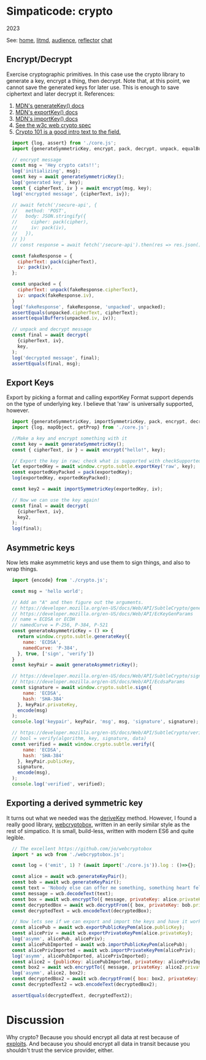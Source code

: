 # Simpaticode: crypto
2023

See:
[home](/),
[litmd](/lit.md),
[audience](/audience.md),
[reflector](/reflector.md)
[chat](/chat.md)

<!-- div class="makeItStop"></div-->

## Encrypt/Decrypt

Exercise cryptographic primitives.
In this case use the crypto library to generate a key, encrypt a thing, then decrypt.
Note that, at this point, we cannot save the generated keys for later use.
This is enough to save ciphertext and later decrypt it.
References:

  1. [MDN's generateKey() docs](https://developer.mozilla.org/en-US/docs/Web/API/SubtleCrypto/generateKey)
  1. [MDN's exportKey() docs](https://developer.mozilla.org/en-US/docs/Web/API/SubtleCrypto/exportKey)
  1. [MDN's importKey() docs](https://developer.mozilla.org/en-US/docs/Web/API/SubtleCrypto/importKey)
  1. [See the w3c web crypto spec](https://w3c.github.io/webcrypto/#dfn-SubtleCrypto-method-generateKey)
  1. [Crypto 101 is a good intro text to the field.](https://www.crypto101.io/)



```js
  import {log, assert} from './core.js';
  import {generateSymmetricKey, encrypt, pack, decrypt, unpack, equalBuffers} from './crypto.js';

  // encrypt message
  const msg = 'Hey crypto cats!!';
  log('initializing', msg);
  const key = await generateSymmetricKey();
  log('generated key', key);
  const { cipherText, iv } = await encrypt(msg, key);
  log('encrypted message', {cipherText, iv});

  // await fetch('/secure-api', {
  //   method: 'POST',
  //   body: JSON.stringify({
  //     cipher: pack(cipher),
  //     iv: pack(iv),
  //   }),
  // })
  // const response = await fetch('/secure-api').then(res => res.json())

  const fakeResponse = {
    cipherText: pack(cipherText),
    iv: pack(iv),
  };

  const unpacked = {
    cipherText: unpack(fakeResponse.cipherText),
    iv: unpack(fakeResponse.iv),
  }
  log('fakeResponse', fakeResponse, 'unpacked', unpacked);
  assertEquals(unpacked.cipherText, cipherText);
  assert(equalBuffers(unpacked.iv, iv));

  // unpack and decrypt message
  const final = await decrypt(
    {cipherText, iv},
    key,
  );
  log('decrypted message', final);
  assertEquals(final, msg);
```

## Export Keys
Export by picking a format and calling exportKey
Format support depends on the type of underlying key.
I believe that 'raw' is universally supported, however.


```js
  import {generateSymmetricKey, importSymmetricKey, pack, encrypt, decrypt} from './crypto.js';
  import {log, mapObject, getProp} from './core.js';

  //Make a key and encrypt something with it
  const key = await generateSymmetricKey();
  const { cipherText, iv } = await encrypt("hello!", key);

  // Export the key in raw; check what is supported with checkSupportedKeyExportFormats()
  let exportedKey = await window.crypto.subtle.exportKey('raw', key);
  const exportedKeyPacked = pack(exportedKey);
  log(exportedKey, exportedKeyPacked);

  const key2 = await importSymmetricKey(exportedKey, iv);

  // Now we can use the key again!
  const final = await decrypt(
    {cipherText, iv},
    key2,
  );
  log(final);
````

## Asymmetric keys
Now lets make asymmetric keys and use them to sign things, and also to wrap things.

```js
  import {encode} from './crypto.js';

  const msg = 'hello world';

  // Add an "A" and then figure out the arguments.
  // https://developer.mozilla.org/en-US/docs/Web/API/SubtleCrypto/generateKey
  // https://developer.mozilla.org/en-US/docs/Web/API/EcKeyGenParams
  // name = ECDSA or ECDH
  // namedCurve = P-256, P-384, P-521
  const generateAsymmetricKey = () => {
    return window.crypto.subtle.generateKey({
      name: 'ECDSA',
      namedCurve: 'P-384',
    }, true, ['sign', 'verify'])
  }
  const keyPair = await generateAsymmetricKey();

  // https://developer.mozilla.org/en-US/docs/Web/API/SubtleCrypto/sign
  // https://developer.mozilla.org/en-US/docs/Web/API/EcdsaParams
  const signature = await window.crypto.subtle.sign({
      name: 'ECDSA',
      hash: 'SHA-384'
    }, keyPair.privateKey,
    encode(msg)
  );
  console.log('keypair', keyPair, 'msg', msg, 'signature', signature);

  // https://developer.mozilla.org/en-US/docs/Web/API/SubtleCrypto/verify
  // bool = verify(algorithm, key, signature, data)
  const verified = await window.crypto.subtle.verify({
      name: 'ECDSA',
      hash: 'SHA-384'
    }, keyPair.publicKey,
    signature,
    encode(msg),
  );
  console.log('verified', verified);
```

## Exporting a derived symmetric key
It turns out what we needed was the <a href="https://developer.mozilla.org/en-US/docs/Web/API/SubtleCrypto/deriveKey">deriveKey</a> method.
However, I found a really good library, <a href="https://github.com/jo/webcryptobox">webcryptobox</a>, written in an eerily similar style as the rest of simpatico.
It is small, build-less, written with modern ES6 and quite legible.

```js
  // The excellent https://github.com/jo/webcryptobox
  import * as wcb from './webcryptobox.js';

  const log = ('emit', 1) ? (await import('./core.js')).log : ()=>{};

  const alice = await wcb.generateKeyPair();
  const bob = await wcb.generateKeyPair();
  const text = 'Nobody else can offer me something, something heart felt like you did it.';
  const message = wcb.decodeText(text);
  const box = await wcb.encryptTo({ message, privateKey: alice.privateKey, publicKey: bob.publicKey });
  const decryptedBox = await wcb.decryptFrom({ box, privateKey: bob.privateKey, publicKey: alice.publicKey });
  const decryptedText = wcb.encodeText(decryptedBox);

  // Now lets see if we can export and import the keys and have it work the same way
  const alicePub = await wcb.exportPublicKeyPem(alice.publicKey);
  const alicePriv = await wcb.exportPrivateKeyPem(alice.privateKey);
  log('asymm', alicePub, alicePriv);
  const alicePubImported = await wcb.importPublicKeyPem(alicePub);
  const alicePrivImported = await wcb.importPrivateKeyPem(alicePriv);
  log('asymm', alicePubImported, alicePrivImported);
  const alice2 = {publicKey: alicePubImported, privateKey: alicePrivImported};
  const box2 = await wcb.encryptTo({ message, privateKey: alice2.privateKey, publicKey: bob.publicKey });
  log('asymm', alice2, box2);
  const decryptedBox2 = await wcb.decryptFrom({ box: box2, privateKey: bob.privateKey, publicKey: alice2.publicKey });
  const decryptedText2 = wcb.encodeText(decryptedBox2);

  assertEquals(decryptedText, decryptedText2);
```
# Discussion
Why crypto?
Because you should encrypt all data at rest because of [exploits](https://www.bleepingcomputer.com/news/security/google-finds-more-android-ios-zero-days-used-to-install-spyware/).
And because you should encrypt all data in transit because you shouldn't trust the service provider, either.
